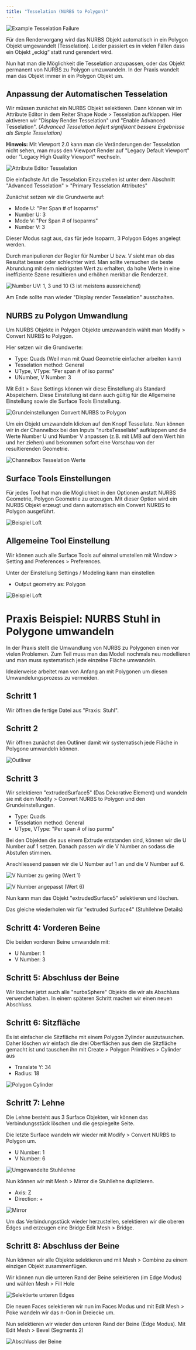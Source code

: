 ```yaml
---
title: "Tesselation (NURBS to Polygon)"
---
```


![Example Tesselation Failure](/04a_modelling-nurbs/images/Tesselelation/Tesselation.jpg)

Für den Rendervorgang wird das NURBS Objekt automatisch in ein Polygon Objekt umgewandelt (Tesselation).
Leider passiert es in vielen Fällen dass ein Objekt „eckig“ statt rund gerendert wird.

Nun hat man die Möglichkeit die Tesselation anzupassen, oder das Objekt permanent von NURBS zu Polygon umzuwandeln.
In der Praxis wandelt man das Objekt immer in ein Polygon Objekt um.

## Anpassung der Automatischen Tesselation

Wir müssen zunächst ein NURBS Objekt selektieren. Dann können wir im Attribute Editor in dem Reiter Shape Node > Tesselation aufklappen.
Hier aktiveren wir "Display Render Tesselation" und "Enable Advanced Tesselation".
_(Advanced Tesselation liefert signifikant bessere Ergebnisse als Simple Tesselation)_

**Hinweis:** Mit Viewport 2.0 kann man die Veränderungen der Tesselation nicht sehen, man muss den Viewport Render auf "Legacy Default Viewport" oder "Legacy High Quality Viewport" wechseln.

![Attribute Editor Tesselation](/04a_modelling-nurbs/images/Tesselelation/Tesselation01.png)

Die einfachste Art die Tesselation Einzustellen ist unter dem Abschnitt "Advanced Tesselation" > "Primary Tesselation Attributes"

Zunächst setzen wir die Grundwerte auf:

- Mode U: "Per Span # of Isoparms"
- Number U: 3
- Mode V: "Per Span # of Isoparms"
- Number V: 3

Dieser Modus sagt aus, das für jede Isoparm, 3 Polygon Edges angelegt werden.

Durch manipulieren der Regler für Number U bzw. V sieht man ob das Resultat besser oder schlechter wird.
Man sollte versuchen die beste Abrundung mit dem niedrigsten Wert zu erhalten, da hohe Werte in eine ineffiziente Szene resultieren und erhöhen merkbar die Renderzeit.

![Number UV: 1, 3 und 10 (3 ist meistens aussreichend)](/04a_modelling-nurbs/images/Tesselelation/Tesselation03.jpeg)

Am Ende sollte man wieder "Display render Tesselation" ausschalten.

## NURBS zu Polygon Umwandlung

Um NURBS Objekte in Polygon Objekte umzuwandeln wählt man <span class="menu">Modify > Convert NURBS to Polygon</span>.

Hier setzen wir die Grundwerte:

- Type: Quads (Weil man mit Quad Geometrie einfacher arbeiten kann)
- Tesselation method: General
- UType, VType: "Per span # of iso parms"
- UNumber, V Number: 3

Mit <span class="menu">Edit > Save Settings</span> können wir diese Einstellung als Standard Abspeichern. Diese Einstellung ist dann auch gültig für die Allgemeine Einstellung sowie die Surface Tools Einstellung.

![Grundeinstellungen Convert NURBS to Polygon](/04a_modelling-nurbs/images/Tesselelation/Tesselation04.png)

Um ein Objekt umzwandeln klicken auf den Knopf Tessellate. Nun können wir in der Channelbox bei den Inputs "nurbsTessellate" aufklappen und die Werte Number U und Number V anpassen (z.B. mit <span class="shortcut">LMB</span> auf dem Wert hin und her ziehen) und bekommen sofort eine Vorschau von der resultierenden Geometrie.

![Channelbox Tesselation Werte](/04a_modelling-nurbs/images/Tesselelation/Tesselation05.png)

## Surface Tools Einstellungen

Für jedes Tool hat man die Möglichkeit in den Optionen anstatt NURBS Geometrie, Polygon Geometrie zu erzeugen.
Mit dieser Option wird ein NURBS Objekt erzeugt und dann automatisch ein Convert NURBS to Polygon ausgeführt.

![Beispiel Loft](/04a_modelling-nurbs/images/Tesselelation/TesselationToolSettings.png)

## Allgemeine Tool Einstellung

Wir können auch alle Surface Tools auf einmal umstellen mit <span class="menu">Window > Setting and Preferences > Preferences</span>.

Unter der Einstellung Settings / Modeling kann man einstellen

- Output geometry as: Polygon

![Beispiel Loft](/04a_modelling-nurbs/images/Tesselelation/TesselationGlobalSettings.png)

# Praxis Beispiel: NURBS Stuhl in Polygone umwandeln

In der Praxis stellt die Umwandlung von NURBS zu Polygonen einen vor vielen Problemen. Zum Teil muss man das Modell nochmals neu modellieren und man muss systematisch jede einzelne Fläche umwandeln.

Idealerweise arbeitet man von Anfang an mit Polygonen um diesen Umwandelungsprozess zu vermeiden.

## Schritt 1

Wir öffnen die fertige Datei aus "Praxis: Stuhl".

## Schritt 2

Wir öffnen zunächst den Outliner damit wir systematisch jede Fläche in Polygone umwandeln können.

![Outliner](/04a_modelling-nurbs/images/Tesselelation/PraxisTesselation00.png)

## Schritt 3

Wir selektieren "extrudedSurface5" (Das Dekorative Element) und wandeln sie mit dem <span class="menu">Modify > Convert NURBS to Polygon</span> und den Grundeinstellungen.

- Type: Quads
- Tesselation method: General
- UType, VType: "Per span # of iso parms"

Bei den Objekten die aus einem Extrude entstanden sind, können wir die U Number auf 1 setzen.
Danach passen wir die V Number an sodass die Abstufen stimmen.

Anschliessend passen wir die U Number auf 1 an und die V Number auf 6.

![V Number zu gering (Wert 1)](/04a_modelling-nurbs/images/Tesselelation/PraxisTesselation01.png)

![V Number angepasst (Wert 6)](/04a_modelling-nurbs/images/Tesselelation/PraxisTesselation02.png)

Nun kann man das Objekt "extrudedSurface5" selektieren und löschen.

Das gleiche wiederholen wir für "extruded Surface4" (Stuhllehne Details)

## Schritt 4: Vorderen Beine

Die beiden vorderen Beine umwandeln mit:

- U Number: 1
- V Number: 3

## Schritt 5: Abschluss der Beine

Wir löschen jetzt auch alle "nurbsSphere" Objekte die wir als Abschluss verwendet haben.
In einem späteren Schritt machen wir einen neuen Abschluss.

## Schritt 6: Sitzfläche

Es ist einfacher die Sitzfläche mit einem Polygon Zylinder auszutauschen.
Daher löschen wir einfach die drei Oberflächen aus dem die Sitzfläche gemacht ist und tauschen ihn mit <span class="menu">Create > Polygon Primitives > Cylinder</span> aus

- Translate Y: 34
- Radius: 18

![Polygon Cylinder](/04a_modelling-nurbs/images/Tesselelation/PraxisTesselation03.png)

## Schritt 7: Lehne

Die Lehne besteht aus 3 Surface Objekten, wir können das Verbindungsstück löschen und die gespiegelte Seite.

Die letzte Surface wandeln wir wieder mit <span class="menu">Modify > Convert NURBS to Polygon</span> um.

- U Number: 1
- V Number: 6

![Umgewandelte Stuhllehne](/04a_modelling-nurbs/images/Tesselelation/PraxisTesselation04.png)

Nun können wir mit <span class="menu">Mesh > Mirror</span> die Stuhllehne duplizieren.

- Axis: Z
- Direction: +

![Mirror](/04a_modelling-nurbs/images/Tesselelation/PraxisTesselation05.png)

Um das Verbindungsstück wieder herzustellen, selektieren wir die oberen Edges und erzeugen eine Bridge <span class="menu">Edit Mesh > Bridge</span>.

## Schritt 8: Abschluss der Beine

Nun können wir alle Objekte selektieren und mit <span class="menu">Mesh > Combine</span> zu einem einzigen Objekt zusammenfügen.

Wir können nun die unteren Rand der Beine selektieren (im Edge Modus) und wählen <span class="menu">Mesh > Fill Hole</span>

![Selektierte unteren Edges](/04a_modelling-nurbs/images/Tesselelation/PraxisTesselation06.png)

Die neuen Faces selektieren wir nun im Faces Modus und mit <span class="menu">Edit Mesh > Poke</span> wandeln wir das n-Gon in Dreiecke um.

Nun selektieren wir wieder den unteren Rand der Beine (Edge Modus).
Mit <span class="menu">Edit Mesh > Bevel</span> (Segments 2)

![Abschluss der Beine](/04a_modelling-nurbs/images/Tesselelation/PraxisTesselation07.png)
